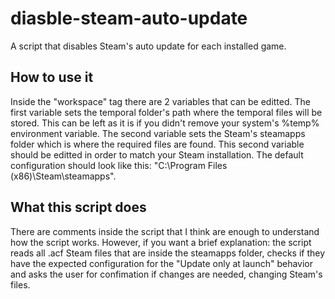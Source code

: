 # diasble-steam-auto-update
A script that disables Steam's auto update for each installed game.

## How to use it
Inside the "workspace" tag there are 2 variables that can be editted.
The first variable sets the temporal folder's path where the temporal files will be stored. This can be left as it is if you didn't remove your system's %temp% environment variable.
The second variable sets the Steam's steamapps folder which is where the required files are found. This second variable should be editted in order to match your Steam installation. The default configuration should look like this: "C:\Program Files (x86)\Steam\steamapps".

## What this script does
There are comments inside the script that I think are enough to understand how the script works. However, if you want a brief explanation: the script reads all .acf Steam files that are inside the steamapps folder, checks if they have the expected configuration for the "Update only at launch" behavior and asks the user for confimation if changes are needed, changing Steam's files.
